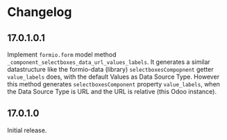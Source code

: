 # Changelog

## 17.0.1.0.1

Implement `formio.form` model method `_component_selectboxes_data_url_values_labels`.
It generates a similar datastructure like the formio-data (library) `selectboxesCompopnent` getter `value_labels` does, with the default Values as Data Source Type.
However this method generates `selectboxesComponent` property `value_labels`, when the Data Source Type is URL and the URL is relative (this Odoo instance).

## 17.0.1.0

Initial release.
